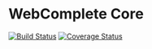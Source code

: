 # WebComplete Core

[![Build Status](https://travis-ci.org/web-complete/core.svg?branch=master)](https://travis-ci.org/web-complete/core)
[![Coverage Status](https://coveralls.io/repos/github/web-complete/core/badge.svg?branch=master)](https://coveralls.io/github/web-complete/core?branch=master)
